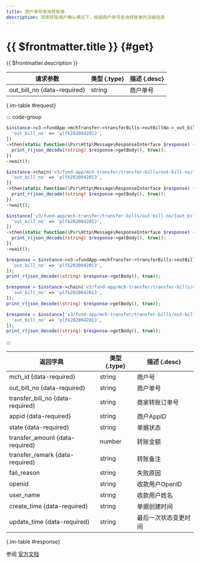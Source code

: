 ```yaml
---
title: 商户单号查询转账单
description: 商家转账用户确认模式下，根据商户单号查询转账单的详细信息
---
```


# {{ $frontmatter.title }} {#get}

{{ $frontmatter.description }}

| 请求参数 | 类型 {.type} | 描述 {.desc}
| --- | --- | ---
| out_bill_no {data-required} | string | 商户单号

{.im-table #request}

::: code-group

```php [异步纯链式]
$instance->v3->fundApp->mchTransfer->transferBills->outBillNo->_out_bill_no_->getAsync([
  'out_bill_no' => 'plfk2020042013',
])
->then(static function(\Psr\Http\Message\ResponseInterface $response) {
  print_r(json_decode((string) $response->getBody(), true));
})
->wait();
```

```php [异步声明式]
$instance->chain('v3/fund-app/mch-transfer/transfer-bills/out-bill-no/{out_bill_no}')->getAsync([
  'out_bill_no' => 'plfk2020042013',
])
->then(static function(\Psr\Http\Message\ResponseInterface $response) {
  print_r(json_decode((string) $response->getBody(), true));
})
->wait();
```

```php [异步属性式]
$instance['v3/fund-app/mch-transfer/transfer-bills/out-bill-no/{out_bill_no}']->getAsync([
  'out_bill_no' => 'plfk2020042013',
])
->then(static function(\Psr\Http\Message\ResponseInterface $response) {
  print_r(json_decode((string) $response->getBody(), true));
})
->wait();
```

```php [同步纯链式]
$response = $instance->v3->fundApp->mchTransfer->transferBills->outBillNo->_out_bill_no_->get([
  'out_bill_no' => 'plfk2020042013',
]);
print_r(json_decode((string) $response->getBody(), true));
```

```php [同步声明式]
$response = $instance->chain('v3/fund-app/mch-transfer/transfer-bills/out-bill-no/{out_bill_no}')->get([
  'out_bill_no' => 'plfk2020042013',
]);
print_r(json_decode((string) $response->getBody(), true));
```

```php [同步属性式]
$response = $instance['v3/fund-app/mch-transfer/transfer-bills/out-bill-no/{out_bill_no}']->get([
  'out_bill_no' => 'plfk2020042013',
]);
print_r(json_decode((string) $response->getBody(), true));
```

:::

| 返回字典 | 类型 {.type} | 描述 {.desc}
| --- | --- | ---
| mch_id {data-required} | string | 商户号
| out_bill_no {data-required} | string | 商户单号
| transfer_bill_no {data-required} | string | 商家转账订单号
| appid {data-required} | string | 商户AppID
| state {data-required} | string | 单据状态
| transfer_amount {data-required} | number | 转账金额
| transfer_remark {data-required} | string | 转账备注
| fail_reason | string | 失败原因
| openid | string | 收款用户OpenID
| user_name | string | 收款用户姓名
| create_time {data-required} | string | 单据创建时间
| update_time {data-required} | string | 最后一次状态变更时间

{.im-table #response}

参阅 [官方文档](https://pay.weixin.qq.com/doc/v3/merchant/4012716437)
